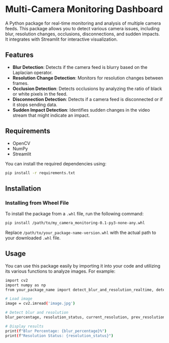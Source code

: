 # Multi-Camera Monitoring Dashboard

A Python package for real-time monitoring and analysis of multiple camera feeds. This package allows you to detect various camera issues, including blur, resolution changes, occlusions, disconnections, and sudden impacts. It integrates with Streamlit for interactive visualization.

## Features

- **Blur Detection**: Detects if the camera feed is blurry based on the Laplacian operator.
- **Resolution Change Detection**: Monitors for resolution changes between frames.
- **Occlusion Detection**: Detects occlusions by analyzing the ratio of black or white pixels in the feed.
- **Disconnection Detection**: Detects if a camera feed is disconnected or if it stops sending data.
- **Sudden Impact Detection**: Identifies sudden changes in the video stream that might indicate an impact.

## Requirements
- OpenCV
- NumPy
- Streamlit

You can install the required dependencies using:

```bash
pip install -r requirements.txt
```
## Installation
### Installing from Wheel File
To install the package from a ```.whl``` file, run the following command:
```bash
pip install /path/to/my_camera_monitoring-0.1-py3-none-any.whl
```
Replace ```/path/to/your_package-name-version.whl``` with the actual path to your downloaded ```.whl``` file.


## Usage
You can use this package easily by importing it into your code and utilizing its various functions to analyze images. For example:
```bash
import cv2
import numpy as np
from your_package_name import detect_blur_and_resolution_realtime, detect_occlusion, detect_disconnection, detect_sudden_impact

# Load image
image = cv2.imread('image.jpg')

# Detect blur and resolution
blur_percentage, resolution_status, current_resolution, prev_resolution = detect_blur_and_resolution_realtime(image)

# Display results
print(f"Blur Percentage: {blur_percentage}%")
print(f"Resolution Status: {resolution_status}")
```
